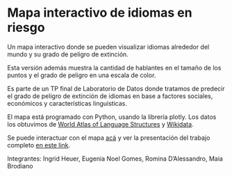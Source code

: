 # Mapa interactivo de idiomas en riesgo
Un mapa interactivo donde se pueden visualizar idiomas alrededor del mundo y su grado de peligro de extinción.

Esta versión además muestra la cantidad de hablantes en el tamaño de los puntos y el grado de peligro en una escala de color.

Es parte de un TP final de Laboratorio de Datos donde tratamos de predecir el grado de peligro de extinción de idiomas en base a factores sociales, económicos y características linguísticas.

El mapa está programado con Python, usando la librería plotly. Los datos los obtuvimos de [World Atlas of Language Structures](https://wals.info/) y [Wikidata](https://www.wikidata.org/wiki/Wikidata:Main_Page).

Se puede interactuar con el mapa [acá](https://ingridheuer.github.io/idiomas_riesgo_interactive/) y ver la presentación del trabajo completo [en este link](https://docs.google.com/presentation/d/1xd8a0J_f3qwdsX8mD9NTtGk8F6Ukbt_R58Ie0Bsfg68/edit?usp=sharing).

Integrantes: Ingrid Heuer, Eugenia Noel Gomes, Romina D’Alessandro, Maia Brodiano
